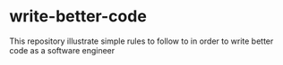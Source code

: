 # write-better-code
This repository illustrate simple rules to follow to in order to write better code as a software engineer
